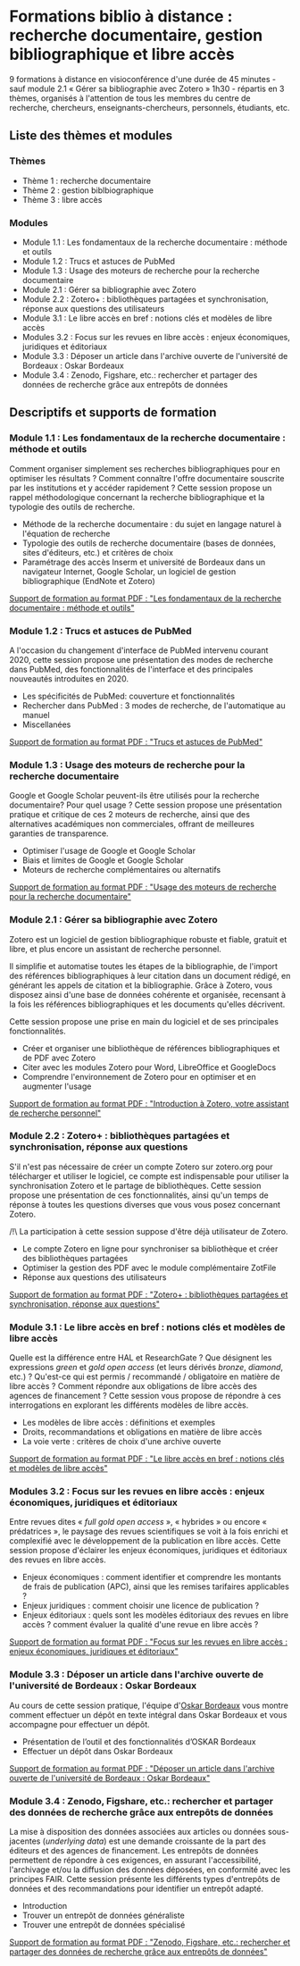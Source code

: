 
# Formations biblio à distance : recherche documentaire, gestion bibliographique et libre accès

9 formations à distance en visioconférence d'une durée de 45 minutes - sauf module 2.1 « Gérer sa bibliographie avec Zotero » 1h30 - répartis en 3 thèmes, organisés à l'attention de tous les membres du centre de recherche, chercheurs, enseignants-chercheurs, personnels, étudiants, etc.


## Liste des thèmes et modules

### Thèmes

 * Thème 1 : recherche documentaire
 * Thème 2 : gestion biblbiographique
 * Thème 3 : libre accès

### Modules

 * Module 1.1 : Les fondamentaux de la recherche documentaire : méthode et outils 
 * Module 1.2 : Trucs et astuces de PubMed 
 * Module 1.3 : Usage des moteurs de recherche pour la recherche documentaire 
 * Module 2.1 : Gérer sa bibliographie avec Zotero 
 * Module 2.2 : Zotero+ : bibliothèques partagées et synchronisation, réponse aux questions des utilisateurs
 * Module 3.1 : Le libre accès en bref : notions clés et modèles de libre accès 
 * Modules 3.2 : Focus sur les revues en libre accès : enjeux économiques, juridiques et éditoriaux 
 * Module 3.3 : Déposer un article dans l'archive ouverte de l'université de Bordeaux : Oskar Bordeaux 
 * Module 3.4 : Zenodo, Figshare, etc.: rechercher et partager des données de recherche grâce aux entrepôts de données 


## Descriptifs et supports de formation

### Module 1.1 : Les fondamentaux de la recherche documentaire : méthode et outils

Comment organiser simplement ses recherches bibliographiques pour en optimiser les résultats ?  Comment connaître l'offre documentaire souscrite par les institutions et y accéder rapidement ?  Cette session propose un rappel méthodologique concernant la recherche bibliographique et la typologie des outils de recherche.

 * Méthode de la recherche documentaire : du sujet en langage naturel à l'équation de recherche
 * Typologie des outils de recherche documentaire (bases de données, sites d'éditeurs, etc.) et critères de choix
 * Paramétrage des accès Inserm et université de Bordeaux dans un navigateur Internet, Google Scholar, un logiciel de gestion bibliographique (EndNote et Zotero)

[Support de formation au format PDF : "Les fondamentaux de la recherche documentaire : méthode et outils"](https://github.com/fflamerie/formbiblio/blob/main/docs/module1-1_rech_biblio.pdf)

### Module 1.2 : Trucs et astuces de PubMed

A l'occasion du changement d'interface de PubMed intervenu courant 2020, cette session propose une présentation des modes de recherche dans PubMed, des fonctionnalités de l'interface et des principales nouveautés introduites en 2020.

 * Les spécificités de PubMed: couverture et fonctionnalités
 * Rechercher dans PubMed : 3 modes de recherche, de l'automatique au manuel
 * Miscellanées

[Support de formation au format PDF : "Trucs et astuces de PubMed"](https://github.com/fflamerie/formbiblio/blob/main/docs/module1-2_pubmed.pdf)

### Module 1.3 : Usage des moteurs de recherche pour la recherche documentaire

Google et Google Scholar peuvent-ils être utilisés pour la recherche documentaire? Pour quel usage ? Cette session propose une présentation pratique et critique de ces 2 moteurs de recherche, ainsi que des alternatives académiques non commerciales, offrant de meilleures garanties de transparence.


 * Optimiser l'usage de Google et Google Scholar
 * Biais et limites de Google et Google Scholar
 * Moteurs de recherche complémentaires ou alternatifs

[Support de formation au format PDF : "Usage des moteurs de recherche pour la recherche documentaire"](https://github.com/fflamerie/formbiblio/blob/main/docs/module1-3_moteurs_recherche.pdf)


### Module 2.1 : Gérer sa bibliographie avec Zotero

Zotero est un logiciel de gestion bibliographique robuste et fiable, gratuit et libre, et plus encore un assistant de recherche personnel.

Il simplifie et automatise toutes les étapes de la bibliographie, de l'import des références bibliographiques à leur citation dans un document rédigé, en générant les appels de citation et la bibliographie. Grâce à Zotero, vous disposez ainsi d'une base de données cohérente et organisée, recensant à la fois les références bibliographiques et les documents qu'elles décrivent.

Cette session propose une prise en main du logiciel et de ses principales fonctionnalités.

 * Créer et organiser une bibliothèque de références bibliographiques et de PDF avec Zotero
 * Citer avec les modules Zotero pour Word, LibreOffice et GoogleDocs
 * Comprendre l'environnement de Zotero pour en optimiser et en augmenter l'usage

[Support de formation au format PDF : "Introduction à Zotero, votre assistant de recherche personnel"](https://github.com/fflamerie/zotero_intro_FR/blob/master/content/zotero_intro_FR_distanciel_TRAME.pdf)

### Module 2.2 : Zotero+ : bibliothèques partagées et synchronisation, réponse aux questions

S'il n'est pas nécessaire de créer un compte Zotero sur zotero.org pour télécharger et utiliser le logiciel, ce compte est indispensable pour utiliser la synchronisation Zotero et le partage de bibliothèques. Cette session propose une présentation de ces fonctionnalités, ainsi qu'un temps de réponse à toutes les questions diverses que vous vous posez concernant Zotero.

/!\ La participation à cette session suppose d'être déjà utilisateur de Zotero.

 * Le compte Zotero en ligne pour synchroniser sa bibliothèque et créer des bibliothèques partagées
 * Optimiser la gestion des PDF avec le module complémentaire ZotFile
 * Réponse aux questions des utilisateurs

[Support de formation au format PDF : "Zotero+ : bibliothèques partagées et synchronisation, réponse aux questions"](https://github.com/fflamerie/formbiblio/blob/main/docs/module2-2_zotero2.pdf)


### Module 3.1 : Le libre accès en bref : notions clés et modèles de libre accès

Quelle est la différence entre HAL et ResearchGate ? Que désignent les expressions _green_ et _gold open access_ (et leurs dérivés _bronze_, _diamond_, etc.) ? Qu'est-ce qui est permis / recommandé / obligatoire en matière de libre accès ? Comment répondre aux obligations de libre accès des agences de financement ? Cette session vous propose de répondre à ces interrogations en explorant les différents modèles de libre accès.

 * Les modèles de libre accès : définitions et exemples
 * Droits, recommandations et obligations en matière de libre accès
 * La voie verte : critères de choix d'une archive ouverte

[Support de formation au format PDF : "Le libre accès en bref : notions clés et modèles de libre accès"](https://github.com/fflamerie/formbiblio/blob/main/docs/module3-1_oa_bref.pdf)

### Modules 3.2 : Focus sur les revues en libre accès : enjeux économiques, juridiques et éditoriaux

Entre revues dites « _full gold open access_ », « hybrides » ou encore « prédatrices », le paysage des revues scientifiques se voit à la fois enrichi et complexifié avec le développement de la publication en libre accès. Cette session propose d'éclairer les enjeux économiques, juridiques et éditoriaux des revues en libre accès.

 * Enjeux économiques : comment identifier et comprendre les montants de frais de publication (APC), ainsi que les remises tarifaires applicables ?
 * Enjeux juridiques : comment choisir une licence de publication ?
 * Enjeux éditoriaux : quels sont les modèles éditoriaux des revues en libre accès ? comment évaluer la qualité d'une revue en libre accès ?

[Support de formation au format PDF : "Focus sur les revues en libre accès : enjeux économiques, juridiques et éditoriaux"](https://github.com/fflamerie/formbiblio/blob/main/docs/module3-2_oa_revues.pdf)

### Module 3.3 : Déposer un article dans l'archive ouverte de l'université de Bordeaux : Oskar Bordeaux

Au cours de cette session pratique, l'équipe d'[Oskar Bordeaux](https://oskar-bordeaux.fr/) vous montre comment effectuer un dépôt en texte intégral dans Oskar Bordeaux et vous accompagne pour effectuer un dépôt.

 * Présentation de l’outil et des fonctionnalités d’OSKAR Bordeaux
 * Effectuer un dépôt dans Oskar Bordeaux

[Support de formation au format PDF : "Déposer un article dans l'archive ouverte de l'université de Bordeaux : Oskar Bordeaux"](https://github.com/fflamerie/formbiblio/blob/main/docs/module3-3_oskar.pdf)

### Module 3.4 : Zenodo, Figshare, etc.: rechercher et partager des données de recherche grâce aux entrepôts de données

La mise à disposition des données associées aux articles ou données sous-jacentes (_underlying data_) est une demande croissante de la part des éditeurs et des agences de financement. Les entrepôts de données permettent de répondre à ces exigences, en assurant l'accessibilité, l'archivage et/ou la diffusion des données déposées, en conformité avec les principes FAIR. Cette session présente les différents types d'entrepôts de données et des recommandations pour identifier un entrepôt adapté.

 * Introduction
 * Trouver un entrepôt de données généraliste
 * Trouver une entrepôt de données spécialisé

[Support de formation au format PDF : "Zenodo, Figshare, etc.: rechercher et partager des données de recherche grâce aux entrepôts de données"](https://github.com/fflamerie/formbiblio/blob/main/docs/module3-4_oa_zenodo.pdf)
